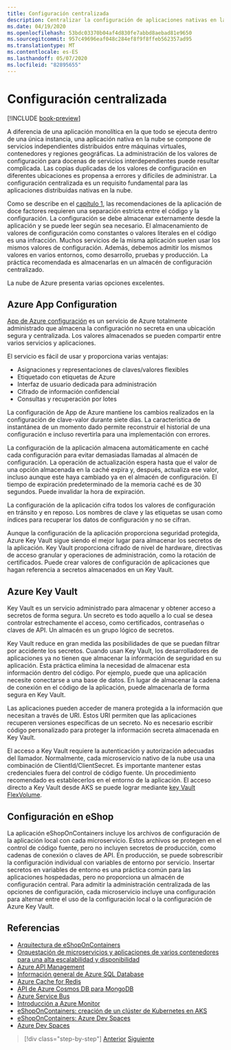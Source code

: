 ```yaml
---
title: Configuración centralizada
description: Centralizar la configuración de aplicaciones nativas en la nube con la configuración de App de Azure y el almacén de AzureKey.
ms.date: 04/19/2020
ms.openlocfilehash: 53bdc03370b04af4d830fe7abbd8aebad81e9650
ms.sourcegitcommit: 957c49696eaf048c284ef8f9f8ffeb562357ad95
ms.translationtype: MT
ms.contentlocale: es-ES
ms.lasthandoff: 05/07/2020
ms.locfileid: "82895655"
---
```

# <a name="centralized-configuration"></a>Configuración centralizada

[!INCLUDE [book-preview](../../../includes/book-preview.md)]

A diferencia de una aplicación monolítica en la que todo se ejecuta dentro de una única instancia, una aplicación nativa en la nube se compone de servicios independientes distribuidos entre máquinas virtuales, contenedores y regiones geográficas. La administración de los valores de configuración para docenas de servicios interdependientes puede resultar complicada. Las copias duplicadas de los valores de configuración en diferentes ubicaciones es propensa a errores y difíciles de administrar. La configuración centralizada es un requisito fundamental para las aplicaciones distribuidas nativas en la nube.

Como se describe en el [capítulo 1](introduction.md), las recomendaciones de la aplicación de doce factores requieren una separación estricta entre el código y la configuración. La configuración se debe almacenar externamente desde la aplicación y se puede leer según sea necesario. El almacenamiento de valores de configuración como constantes o valores literales en el código es una infracción. Muchos servicios de la misma aplicación suelen usar los mismos valores de configuración. Además, debemos admitir los mismos valores en varios entornos, como desarrollo, pruebas y producción. La práctica recomendada es almacenarlas en un almacén de configuración centralizado.

La nube de Azure presenta varias opciones excelentes.

## <a name="azure-app-configuration"></a>Azure App Configuration

[App de Azure configuración](https://docs.microsoft.com/azure/azure-app-configuration/overview) es un servicio de Azure totalmente administrado que almacena la configuración no secreta en una ubicación segura y centralizada. Los valores almacenados se pueden compartir entre varios servicios y aplicaciones.

El servicio es fácil de usar y proporciona varias ventajas:

- Asignaciones y representaciones de claves/valores flexibles
- Etiquetado con etiquetas de Azure
- Interfaz de usuario dedicada para administración
- Cifrado de información confidencial
- Consultas y recuperación por lotes

La configuración de App de Azure mantiene los cambios realizados en la configuración de clave-valor durante siete días. La característica de instantánea de un momento dado permite reconstruir el historial de una configuración e incluso revertirla para una implementación con errores.

La configuración de la aplicación almacena automáticamente en caché cada configuración para evitar demasiadas llamadas al almacén de configuración. La operación de actualización espera hasta que el valor de una opción almacenada en la caché expira y, después, actualiza ese valor, incluso aunque este haya cambiado ya en el almacén de configuración. El tiempo de expiración predeterminado de la memoria caché es de 30 segundos. Puede invalidar la hora de expiración.

La configuración de la aplicación cifra todos los valores de configuración en tránsito y en reposo. Los nombres de clave y las etiquetas se usan como índices para recuperar los datos de configuración y no se cifran.

Aunque la configuración de la aplicación proporciona seguridad protegida, Azure Key Vault sigue siendo el mejor lugar para almacenar los secretos de la aplicación. Key Vault proporciona cifrado de nivel de hardware, directivas de acceso granular y operaciones de administración, como la rotación de certificados. Puede crear valores de configuración de aplicaciones que hagan referencia a secretos almacenados en un Key Vault.

## <a name="azure-key-vault"></a>Azure Key Vault

Key Vault es un servicio administrado para almacenar y obtener acceso a secretos de forma segura. Un secreto es todo aquello a lo cual se desea controlar estrechamente el acceso, como certificados, contraseñas o claves de API. Un almacén es un grupo lógico de secretos.

Key Vault reduce en gran medida las posibilidades de que se puedan filtrar por accidente los secretos. Cuando usan Key Vault, los desarrolladores de aplicaciones ya no tienen que almacenar la información de seguridad en su aplicación. Esta práctica elimina la necesidad de almacenar esta información dentro del código. Por ejemplo, puede que una aplicación necesite conectarse a una base de datos. En lugar de almacenar la cadena de conexión en el código de la aplicación, puede almacenarla de forma segura en Key Vault.

Las aplicaciones pueden acceder de manera protegida a la información que necesitan a través de URI. Estos URI permiten que las aplicaciones recuperen versiones específicas de un secreto. No es necesario escribir código personalizado para proteger la información secreta almacenada en Key Vault.

El acceso a Key Vault requiere la autenticación y autorización adecuadas del llamador. Normalmente, cada microservicio nativo de la nube usa una combinación de ClientId/ClientSecret. Es importante mantener estas credenciales fuera del control de código fuente. Un procedimiento recomendado es establecerlos en el entorno de la aplicación. El acceso directo a Key Vault desde AKS se puede lograr mediante [key Vault FlexVolume](https://github.com/Azure/kubernetes-keyvault-flexvol).

## <a name="configuration-in-eshop"></a>Configuración en eShop

La aplicación eShopOnContainers incluye los archivos de configuración de la aplicación local con cada microservicio. Estos archivos se protegen en el control de código fuente, pero no incluyen secretos de producción, como cadenas de conexión o claves de API. En producción, se puede sobrescribir la configuración individual con variables de entorno por servicio. Insertar secretos en variables de entorno es una práctica común para las aplicaciones hospedadas, pero no proporciona un almacén de configuración central. Para admitir la administración centralizada de las opciones de configuración, cada microservicio incluye una configuración para alternar entre el uso de la configuración local o la configuración de Azure Key Vault.

## <a name="references"></a>Referencias

- [Arquitectura de eShopOnContainers](https://github.com/dotnet-architecture/eShopOnContainers/wiki/Architecture)
- [Orquestación de microservicios y aplicaciones de varios contenedores para una alta escalabilidad y disponibilidad](https://docs.microsoft.com/dotnet/architecture/microservices/architect-microservice-container-applications/scalable-available-multi-container-microservice-applications)
- [Azure API Management](https://docs.microsoft.com/azure/api-management/api-management-key-concepts)
- [Información general de Azure SQL Database](https://docs.microsoft.com/azure/sql-database/sql-database-technical-overview)
- [Azure Cache for Redis](https://azure.microsoft.com/services/cache/)
- [API de Azure Cosmos DB para MongoDB](https://docs.microsoft.com/azure/cosmos-db/mongodb-introduction)
- [Azure Service Bus](https://docs.microsoft.com/azure/service-bus-messaging/service-bus-messaging-overview)
- [Introducción a Azure Monitor](https://docs.microsoft.com/azure/azure-monitor/overview)
- [eShopOnContainers: creación de un clúster de Kubernetes en AKS](https://github.com/dotnet-architecture/eShopOnContainers/wiki/Deploy-to-Azure-Kubernetes-Service-(AKS)#create-kubernetes-cluster-in-aks)
- [eShopOnContainers: Azure Dev Spaces](https://github.com/dotnet-architecture/eShopOnContainers/wiki/Azure-Dev-Spaces)
- [Azure Dev Spaces](https://docs.microsoft.com/azure/dev-spaces/about)

>[!div class="step-by-step"]
>[Anterior](deploy-eshoponcontainers-azure.md)
>[Siguiente](scale-applications.md)
